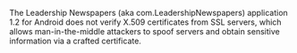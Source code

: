 The Leadership Newspapers (aka com.LeadershipNewspapers) application 1.2 for Android does not verify X.509 certificates from SSL servers, which allows man-in-the-middle attackers to spoof servers and obtain sensitive information via a crafted certificate.